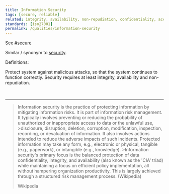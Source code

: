 ```yaml
---
title: Information Security
tags: [secure, reliable]
related: integrity, availability, non-repudiation, confidentiality, accountability, authenticity, resistance, cyber-security
standards: [iso27001]
permalink: /qualities/information-security
---
```


See [#secure](/tag-secure)

Similar / synonym to [security](/qualities/security).

Definitions:

<div class="arc42-help">

Protect system against malicious attacks, so that the system continues to function correctly. 
Security requires at least integrity, availability and non-repudiation.

</div><br>

<hr class="with-no-margin"/>

>Information security is the practice of protecting information by mitigating information risks. 
>It is part of information risk management. 
>It typically involves preventing or reducing the probability of unauthorized or inappropriate access to data or the unlawful use, >disclosure, disruption, deletion, corruption, modification, inspection, recording, or devaluation of information. 
>It also involves actions intended to reduce the adverse impacts of such incidents. 
>Protected information may take any form, e.g., electronic or physical, tangible (e.g., paperwork), or intangible (e.g., knowledge). >Information security's primary focus is the balanced protection of data confidentiality, integrity, and availability (also known as the 'CIA' triad) while maintaining a focus on efficient policy implementation, all without hampering organization productivity. 
>This is largely achieved through a structured risk management process. (Wikipedia)
>
>Wikipedia
